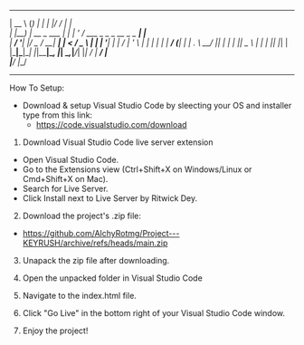   _____      _           _     _  __                         _     
 |  __ \    (_)         | |   | |/ /                        | |    
 | |__) | __ _  ___  ___| |_  | ' / ___ _   _ _ __ _   _ ___| |__  
 |  ___/ '__| |/ _ \/ __| __| |  < / _ \ | | | '__| | | / __| '_ \ 
 | |   | |  | |  __/ (__| |_  | . \  __/ |_| | |  | |_| \__ \ | | |
 |_|   |_|  | |\___|\___|\__| |_|\_\___|\__, |_|   \__,_|___/_| |_|
           _/ |                          __/ |                     
          |__/                          |___/                      
___________________________________________________________________

How To Setup: 

* Download & setup Visual Studio Code by sleecting your OS and installer type from this link: 
    - https://code.visualstudio.com/download

1. Download Visual Studio Code live server extension
 - Open Visual Studio Code.
 - Go to the Extensions view (Ctrl+Shift+X on Windows/Linux or Cmd+Shift+X on Mac).
 - Search for Live Server.
 - Click Install next to Live Server by Ritwick Dey.

 2. Download the project's .zip file:
 - https://github.com/AlchyRotmg/Project---KEYRUSH/archive/refs/heads/main.zip 

 3. Unapack the zip file after downloading.

 4. Open the unpacked folder in Visual Studio Code

 3. Navigate to the index.html file.

 4. Click "Go Live" in the bottom right of your Visual Studio Code window.

 5. Enjoy the project!